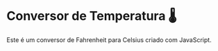 # Conversor de Temperatura :thermometer:



Este é um conversor de Fahrenheit para Celsius criado com JavaScript.

